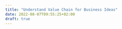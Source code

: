 ```yaml
---
title: "Understand Value Chain for Business Ideas"
date: 2022-08-07T09:55:25+02:00
draft: true
---
```


